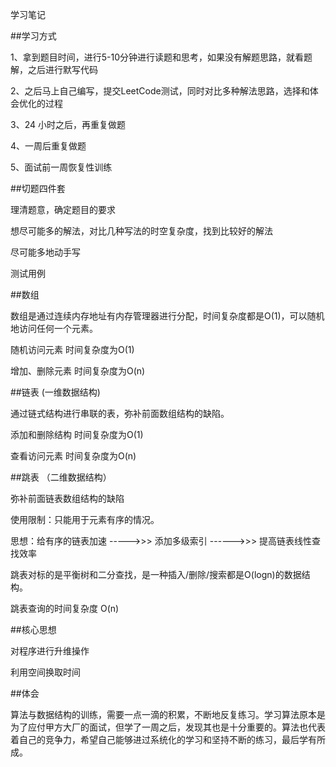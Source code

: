 学习笔记

##学习方式

1、拿到题目时间，进行5-10分钟进行读题和思考，如果没有解题思路，就看题解，之后进行默写代码

2、之后马上自己编写，提交LeetCode测试，同时对比多种解法思路，选择和体会优化的过程

3、24 小时之后，再重复做题

4、一周后重复做题

5、面试前一周恢复性训练


##切题四件套


理清题意，确定题目的要求

想尽可能多的解法，对比几种写法的时空复杂度，找到比较好的解法

尽可能多地动手写

测试用例


##数组

数组是通过连续内存地址有内存管理器进行分配，时间复杂度都是O(1)，可以随机地访问任何一个元素。

随机访问元素    时间复杂度为O(1)

增加、删除元素  时间复杂度为O(n)


##链表 (一维数据结构)

通过链式结构进行串联的表，弥补前面数组结构的缺陷。

添加和删除结构    时间复杂度为O(1)

查看访问元素      时间复杂度为O(n)


##跳表  （二维数据结构）

弥补前面链表数组结构的缺陷

使用限制：只能用于元素有序的情况。

思想：给有序的链表加速  ----->>>  添加多级索引  ------>>>  提高链表线性查找效率

跳表对标的是平衡树和二分查找，是一种插入/删除/搜索都是O(logn)的数据结构。

跳表查询的时间复杂度 O(n)


##核心思想


对程序进行升维操作

利用空间换取时间


##体会

算法与数据结构的训练，需要一点一滴的积累，不断地反复练习。学习算法原本是为了应付甲方大厂的面试，但学了一周之后，发现其也是十分重要的。算法也代表着自己的竞争力，希望自己能够进过系统化的学习和坚持不断的练习，最后学有所成。